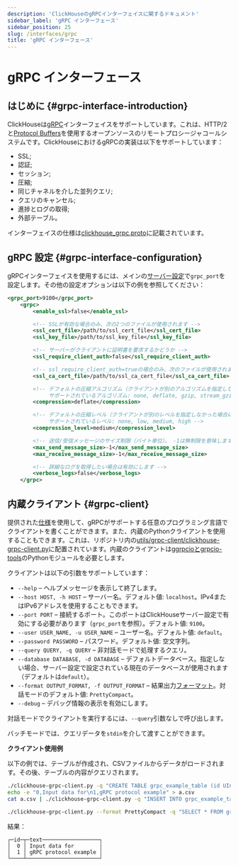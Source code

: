 ```yaml
---
description: 'ClickHouseのgRPCインターフェイスに関するドキュメント'
sidebar_label: 'gRPC インターフェース'
sidebar_position: 25
slug: /interfaces/grpc
title: 'gRPC インターフェース'
---
```



# gRPC インターフェース

## はじめに {#grpc-interface-introduction}

ClickHouseは[gRPC](https://grpc.io/)インターフェイスをサポートしています。これは、HTTP/2と[Protocol Buffers](https://en.wikipedia.org/wiki/Protocol_Buffers)を使用するオープンソースのリモートプロシージャコールシステムです。ClickHouseにおけるgRPCの実装は以下をサポートしています：

- SSL;
- 認証;
- セッション;
- 圧縮;
- 同じチャネルを介した並列クエリ;
- クエリのキャンセル;
- 進捗とログの取得;
- 外部テーブル。

インターフェイスの仕様は[clickhouse_grpc.proto](https://github.com/ClickHouse/ClickHouse/blob/master/src/Server/grpc_protos/clickhouse_grpc.proto)に記載されています。

## gRPC 設定 {#grpc-interface-configuration}

gRPCインターフェイスを使用するには、メインの[サーバー設定](../operations/configuration-files.md)で`grpc_port`を設定します。その他の設定オプションは以下の例を参照してください：

```xml
<grpc_port>9100</grpc_port>
    <grpc>
        <enable_ssl>false</enable_ssl>

        <!-- SSLが有効な場合のみ、次の2つのファイルが使用されます -->
        <ssl_cert_file>/path/to/ssl_cert_file</ssl_cert_file>
        <ssl_key_file>/path/to/ssl_key_file</ssl_key_file>

        <!-- サーバーがクライアントに証明書を要求するかどうか -->
        <ssl_require_client_auth>false</ssl_require_client_auth>

        <!-- ssl_require_client_auth=trueの場合のみ、次のファイルが使用されます -->
        <ssl_ca_cert_file>/path/to/ssl_ca_cert_file</ssl_ca_cert_file>

        <!-- デフォルトの圧縮アルゴリズム（クライアントが別のアルゴリズムを指定しなかった場合に適用されます。QueryInfoのresult_compressionを参照）。
             サポートされているアルゴリズム: none, deflate, gzip, stream_gzip -->
        <compression>deflate</compression>

        <!-- デフォルトの圧縮レベル（クライアントが別のレベルを指定しなかった場合に適用されます。QueryInfoのresult_compressionを参照）。
             サポートされているレベル: none, low, medium, high -->
        <compression_level>medium</compression_level>

        <!-- 送信/受信メッセージのサイズ制限（バイト単位）。 -1は無制限を意味します -->
        <max_send_message_size>-1</max_send_message_size>
        <max_receive_message_size>-1</max_receive_message_size>

        <!-- 詳細なログを取得したい場合は有効にします -->
        <verbose_logs>false</verbose_logs>
    </grpc>
```

## 内蔵クライアント {#grpc-client}

提供された[仕様](https://github.com/ClickHouse/ClickHouse/blob/master/src/Server/grpc_protos/clickhouse_grpc.proto)を使用して、gRPCがサポートする任意のプログラミング言語でクライアントを書くことができます。また、内蔵のPythonクライアントを使用することもできます。これは、リポジトリ内の[utils/grpc-client/clickhouse-grpc-client.py](https://github.com/ClickHouse/ClickHouse/blob/master/utils/grpc-client/clickhouse-grpc-client.py)に配置されています。内蔵のクライアントは[ggrpcioとgrpcio-tools](https://grpc.io/docs/languages/python/quickstart)のPythonモジュールを必要とします。

クライアントは以下の引数をサポートしています：

- `--help` – ヘルプメッセージを表示して終了します。
- `--host HOST, -h HOST` – サーバー名。デフォルト値: `localhost`。IPv4またはIPv6アドレスを使用することもできます。
- `--port PORT` – 接続するポート。このポートはClickHouseサーバー設定で有効にする必要があります（`grpc_port`を参照）。デフォルト値: `9100`。
- `--user USER_NAME, -u USER_NAME` – ユーザー名。デフォルト値: `default`。
- `--password PASSWORD` – パスワード。デフォルト値: 空文字列。
- `--query QUERY, -q QUERY` – 非対話モードで処理するクエリ。
- `--database DATABASE, -d DATABASE` – デフォルトデータベース。指定しない場合、サーバー設定で設定されている現在のデータベースが使用されます（デフォルトは`default`）。
- `--format OUTPUT_FORMAT, -f OUTPUT_FORMAT` – 結果出力[フォーマット](formats.md)。対話モードのデフォルト値: `PrettyCompact`。
- `--debug` – デバッグ情報の表示を有効にします。

対話モードでクライアントを実行するには、`--query`引数なしで呼び出します。

バッチモードでは、クエリデータを`stdin`を介して渡すことができます。

**クライアント使用例**

以下の例では、テーブルが作成され、CSVファイルからデータがロードされます。その後、テーブルの内容がクエリされます。

```bash
./clickhouse-grpc-client.py -q "CREATE TABLE grpc_example_table (id UInt32, text String) ENGINE = MergeTree() ORDER BY id;"
echo -e "0,Input data for\n1,gRPC protocol example" > a.csv
cat a.csv | ./clickhouse-grpc-client.py -q "INSERT INTO grpc_example_table FORMAT CSV"

./clickhouse-grpc-client.py --format PrettyCompact -q "SELECT * FROM grpc_example_table;"
```

結果：

```text
┌─id─┬─text──────────────────┐
│  0 │ Input data for        │
│  1 │ gRPC protocol example │
└────┴───────────────────────┘
```
